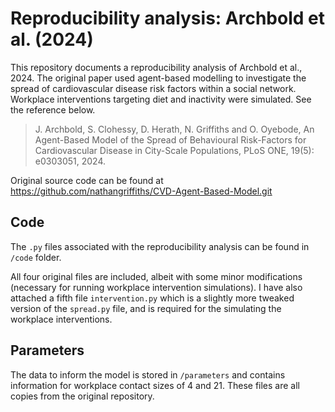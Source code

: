# Reproducibility analysis: Archbold et al. (2024)

This repository documents a reproducibility analysis of Archbold et al., 2024. The original paper used agent-based modelling to investigate the spread of cardiovascular disease risk factors within a social network. Workplace interventions targeting diet and inactivity were simulated. See the reference below.  

> J. Archbold, S. Clohessy, D. Herath, N. Griffiths and O. Oyebode, An Agent-Based Model of the Spread of Behavioural Risk-Factors for Cardiovascular Disease in City-Scale Populations, PLoS ONE, 19(5): e0303051, 2024.

Original source code can be found at <https://github.com/nathangriffiths/CVD-Agent-Based-Model.git>

## Code

The `.py` files associated with the reproducibility analysis can be found in `/code` folder.

All four original files are included, albeit with some minor modifications (necessary for running workplace intervention simulations). I have also attached a fifth file `intervention.py` which is a slightly more tweaked version of the `spread.py` file, and is required for the simulating the workplace interventions. 

## Parameters

The data to inform the model is stored in `/parameters` and contains information for workplace contact sizes of 4 and 21. These files are all copies from the original repository. 